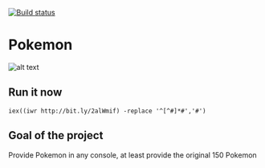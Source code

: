[![Build status](https://ci.appveyor.com/api/projects/status/5iogx69ovr6m74by)](https://ci.appveyor.com/project/jaapbrasser/pokemon)
# Pokemon

![alt text](https://github.com/jaapbrasser/Pokemon/blob/master/Pictures/Pikachu.png "Pikachu in PowerShell console")

## Run it now

```iex((iwr http://bit.ly/2alWmif) -replace '^[^#]*#','#')```

## Goal of the project

Provide Pokemon in any console, at least provide the original 150 Pokemon
